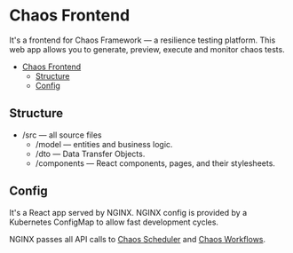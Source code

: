 # Chaos Frontend

It's a frontend for Chaos Framework — a resilience testing platform. This web app allows you to generate, preview, execute and monitor chaos tests.

- [Chaos Frontend](#chaos-frontend)
  - [Structure](#structure)
  - [Config](#config)

## Structure

- /src — all source files
  - /model — entities and business logic.
  - /dto — Data Transfer Objects.
  - /components — React components, pages, and their stylesheets.

## Config

It's a React app served by NGINX. NGINX config is provided by a Kubernetes ConfigMap to allow fast development cycles.

NGINX passes all API calls to [Chaos Scheduler](https://github.com/iskorotkov/chaos-scheduler) and [Chaos Workflows](https://github.com/iskorotkov/chaos-workflows).
